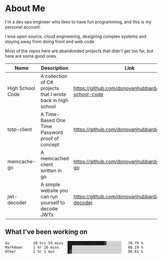 # About Me

I'm a dev ops engineer who likes to have fun programming, and this is my personal account.

I love open source, cloud engineering, designing complex systems and staying away from doing front end web code.

Most of the repos here are abandonded projects that didn't get too far, but here are some good ones.

| Name       | Description           | Link  |
| ------------- |-------------| -----|
| High School Code | A collection of C# projects that I wrote back in high school | https://github.com/donovanhubbard/high-school-code |
| totp-client | A Time-Based One Time Password proof of concept | https://github.com/donovanhubbard/totp-client |
| memcache-go | A memcached client written in go | https://github.com/donovanhubbard/memcache-go |
| jwt-decoder | A simple website you can run yourself to decode JWTs | https://github.com/donovanhubbard/jwt-decoder |


## What I've been working on

<!--START_SECTION:waka-->

```text
Go           10 hrs 59 mins  █████████████████▓░░░░░░░   70.79 %
Markdown     1 hr 16 mins    ██░░░░░░░░░░░░░░░░░░░░░░░   08.19 %
Other        1 hr 1 min      █▓░░░░░░░░░░░░░░░░░░░░░░░   06.61 %
```

<!--END_SECTION:waka-->
